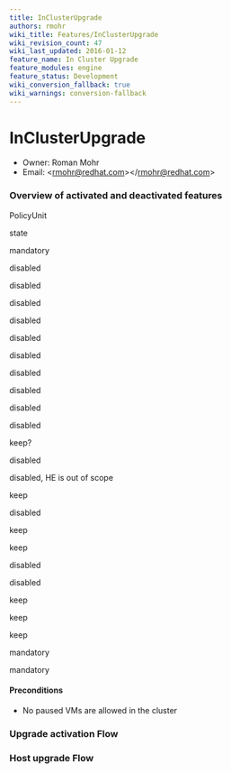 ```yaml
---
title: InClusterUpgrade
authors: rmohr
wiki_title: Features/InClusterUpgrade
wiki_revision_count: 47
wiki_last_updated: 2016-01-12
feature_name: In Cluster Upgrade
feature_modules: engine
feature_status: Development
wiki_conversion_fallback: true
wiki_warnings: conversion-fallback
---
```


# InClusterUpgrade

*   Owner: Roman Mohr
*   Email: <<rmohr@redhat.com>></<rmohr@redhat.com>>

### Overview of activated and deactivated features

PolicyUnit

state

mandatory

disabled

disabled

disabled

disabled

disabled

disabled

disabled

disabled

disabled

disabled

keep?

disabled

disabled, HE is out of scope

keep

disabled

keep

keep

disabled

disabled

keep

keep

keep

mandatory

mandatory

#### Preconditions

*   No paused VMs are allowed in the cluster

### Upgrade activation Flow

### Host upgrade Flow
